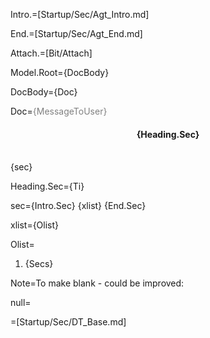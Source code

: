 Intro.=[Startup/Sec/Agt_Intro.md]

End.=[Startup/Sec/Agt_End.md]

Attach.=[Bit/Attach]
  
Model.Root={DocBody}

DocBody={Doc}

Doc=<font color="grey">{MessageToUser}</font><center><h4>{Heading.Sec}</h4></center><br>{sec} 

Heading.Sec={Ti}

sec={Intro.Sec} {xlist} {End.Sec}

xlist={Olist}

Olist=<ol><li>{Secs}</li></ol>

Note=To make blank - could be improved:

null=<b></b>

=[Startup/Sec/DT_Base.md]